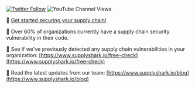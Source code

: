 [![Twitter Follow](https://img.shields.io/twitter/follow/supplysharkio.svg?style=social)](https://twitter.com/supplysharkio)
![YouTube Channel Views](https://img.shields.io/youtube/channel/views/UCKFnTm0W3p5IvFO8CvJ9xGw)

🚀 [Get started securing your supply chain!](https://www.supplyshark.io) 

🚨 Over 60% of organizations currently have a supply chain security vulnerability in their code.

🔎 See if we've previously detected any supply chain vulnerabilities in your organization: [https://www.supplyshark.io/free-check](https://www.supplyshark.io/free-check)

📖 Read the latest updates from our team: [https://www.supplyshark.io/blog](https://www.supplyshark.io/blog)
